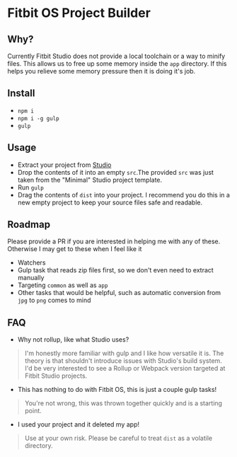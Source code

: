 # Fitbit OS Project Builder #

## Why? ##
Currently Fitbit Studio does not provide a local toolchain or a way to minify files. This allows us to free up some memory inside the `app` directory. If this helps you relieve some memory pressure then it is doing it's job.

## Install ##
- `npm i`
- `npm i -g gulp`
- `gulp`

## Usage ##
- Extract your project from [Studio](https://studio.fitbit.com/)
- Drop the contents of it into an empty `src`.The provided `src` was just taken from the "Minimal" Studio project template.
- Run `gulp`
- Drag the contents of `dist` into your project. I recommend you do this in a new empty project to keep your source files safe and readable.

## Roadmap ##
Please provide a PR if you are interested in helping me with any of these. Otherwise I may get to these when I feel like it

- Watchers
- Gulp task that reads zip files first, so we don't even need to extract manually
- Targeting `common` as well as `app`
- Other tasks that would be helpful, such as automatic conversion from `jpg` to `png` comes to mind

## FAQ ##

- Why not rollup, like what Studio uses?

> I'm honestly more familiar with gulp and I like how versatile it is. The theory is that shouldn't introduce issues with Studio's build system. I'd be very interested to see a Rollup or Webpack version targeted at Fitbit Studio projects.

- This has nothing to do with Fitbit OS, this is just a couple gulp tasks!

> You're not wrong, this was thrown together quickly and is a starting point.

- I used your project and it deleted my app!

> Use at your own risk. Please be careful to treat `dist` as a volatile directory.
